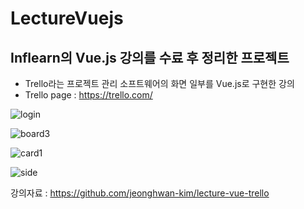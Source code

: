 # LectureVuejs
## Inflearn의 Vue.js 강의를 수료 후 정리한 프로젝트

- Trello라는 프로젝트 관리 소프트웨어의 화면 일부를 Vue.js로 구현한 강의 
- Trello page : https://trello.com/



![login](https://user-images.githubusercontent.com/61316086/121896965-d938dd80-cd5c-11eb-9c5d-2ba29d741a23.JPG)

![board3](https://user-images.githubusercontent.com/61316086/121897057-f2da2500-cd5c-11eb-8411-95dfdcd5c2ee.JPG)

![card1](https://user-images.githubusercontent.com/61316086/121897137-038a9b00-cd5d-11eb-8031-d659778a6242.JPG)

![side](https://user-images.githubusercontent.com/61316086/121897567-78f66b80-cd5d-11eb-9acd-8918bbf0c1c8.JPG)





강의자료 : https://github.com/jeonghwan-kim/lecture-vue-trello
